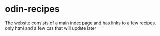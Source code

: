 # odin-recipes
The website consists of a main index page and has links to a few recipes.
only html and a few css that will update later